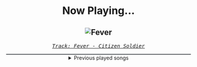 <div align="center"> 
<h1>Now Playing...</h1>

![Fever](https://i.scdn.co/image/ab67616d00001e02de93ea0ceb41de7644547585)
--
_<samp><a href="https://open.spotify.com/track/2FpylwTwA3dDi9eHbqHPIN">Track: Fever - Citizen Soldier</a></samp>_

<div style="border: 1px #4B5054 solid"></div>
<details>
  <summary>
    Previous played songs
  </summary>
  <table>
    <thead>
      <tr>
        <th>
          Artist
        </th>
        <th>
          Song
        </th>
        <th>
          Link
        </th>
      </tr>
    </thead>
    <tbody>
      <tr><td>Citizen Soldier</td><td>Fever</td><td><a href="https://open.spotify.com/track/2FpylwTwA3dDi9eHbqHPIN">https://open.spotify.com/track/2FpylwTwA3dDi9eHbqHPIN</a></td></tr><tr><td>Smash Into Pieces</td><td>Throne</td><td><a href="https://open.spotify.com/track/1IIHG2cRp9PBYSGLSKAdgD">https://open.spotify.com/track/1IIHG2cRp9PBYSGLSKAdgD</a></td></tr><tr><td>Future Palace</td><td>Dead Inside</td><td><a href="https://open.spotify.com/track/4hZIolup6cgYhrzzGq46aq">https://open.spotify.com/track/4hZIolup6cgYhrzzGq46aq</a></td></tr><tr><td>Our Last Night</td><td>Graveyard</td><td><a href="https://open.spotify.com/track/4lDhUegBfuSYmL2REY3P8y">https://open.spotify.com/track/4lDhUegBfuSYmL2REY3P8y</a></td></tr><tr><td>Villain of the Story</td><td>Losing Control</td><td><a href="https://open.spotify.com/track/10K74dbHDqw7hmtSmLfs7t">https://open.spotify.com/track/10K74dbHDqw7hmtSmLfs7t</a></td></tr><tr><td>Electric Callboy</td><td>Fuckboi (feat. Conquer Divide)</td><td><a href="https://open.spotify.com/track/5TcdxibMGG4QVSW4H2ELpO">https://open.spotify.com/track/5TcdxibMGG4QVSW4H2ELpO</a></td></tr><tr><td>Eyes Wide Open</td><td>Cross My Heart</td><td><a href="https://open.spotify.com/track/2icamhwuMDLOPIGcTq3qxg">https://open.spotify.com/track/2icamhwuMDLOPIGcTq3qxg</a></td></tr><tr><td>Dark Divine</td><td>Circles</td><td><a href="https://open.spotify.com/track/0JIEEyj0EsqTZORin5bxnM">https://open.spotify.com/track/0JIEEyj0EsqTZORin5bxnM</a></td></tr><tr><td>Motionless In White</td><td>Sign Of Life</td><td><a href="https://open.spotify.com/track/73QoCfWJJWbRYmm5nCH5Y2">https://open.spotify.com/track/73QoCfWJJWbRYmm5nCH5Y2</a></td></tr><tr><td>From Ashes to New</td><td>Until We Break (feat. Matty Mullins of Memphis Mayfire)</td><td><a href="https://open.spotify.com/track/3uRuVa1eBgOjfsCegIq1lb">https://open.spotify.com/track/3uRuVa1eBgOjfsCegIq1lb</a></td></tr><tr><td>Asking Alexandria</td><td>Faded Out (feat. Within Temptation)</td><td><a href="https://open.spotify.com/track/5l4DU5tgUtLqFSxir6y0dp">https://open.spotify.com/track/5l4DU5tgUtLqFSxir6y0dp</a></td></tr><tr><td>Solence</td><td>Rain Down</td><td><a href="https://open.spotify.com/track/0WcS5eAg9byayXJFZ75eEi">https://open.spotify.com/track/0WcS5eAg9byayXJFZ75eEi</a></td></tr><tr><td>I Prevail</td><td>Bad Things</td><td><a href="https://open.spotify.com/track/3jTWNaSfBQvv3HPTqQjkkM">https://open.spotify.com/track/3jTWNaSfBQvv3HPTqQjkkM</a></td></tr><tr><td>Make Them Suffer</td><td>Doomswitch</td><td><a href="https://open.spotify.com/track/7v9HNMlAe2UBaEhvaCk5wX">https://open.spotify.com/track/7v9HNMlAe2UBaEhvaCk5wX</a></td></tr><tr><td>Self Deception</td><td>PSYCHO</td><td><a href="https://open.spotify.com/track/4hML3fFHY3xtJdGqlmNgw0">https://open.spotify.com/track/4hML3fFHY3xtJdGqlmNgw0</a></td></tr><tr><td>Halocene</td><td>Hold Me, Help Me</td><td><a href="https://open.spotify.com/track/5PonHqoB85p240oUT9AIDj">https://open.spotify.com/track/5PonHqoB85p240oUT9AIDj</a></td></tr><tr><td>Oceans</td><td>Hell Is Where The Heart Is</td><td><a href="https://open.spotify.com/track/4jZFmBhYpwwiWjuEYmlEYq">https://open.spotify.com/track/4jZFmBhYpwwiWjuEYmlEYq</a></td></tr><tr><td>Bullet For My Valentine</td><td>This Means War</td><td><a href="https://open.spotify.com/track/4dQDfqpJbwQvkkspmW91D4">https://open.spotify.com/track/4dQDfqpJbwQvkkspmW91D4</a></td></tr><tr><td>Cowboys & Aliens</td><td>Find You Soon</td><td><a href="https://open.spotify.com/track/07SZ1RaS0OaCa5qs97zVOI">https://open.spotify.com/track/07SZ1RaS0OaCa5qs97zVOI</a></td></tr><tr><td>As Everything Unfolds</td><td>Felt Like Home</td><td><a href="https://open.spotify.com/track/1Tvq5AWaYmN598So4r6p2h">https://open.spotify.com/track/1Tvq5AWaYmN598So4r6p2h</a></td></tr>
    </tbody>
  </table>
</details>

</div>
